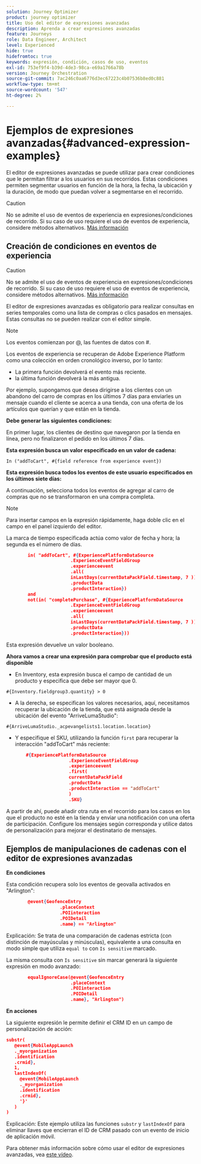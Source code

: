 ```yaml
---
solution: Journey Optimizer
product: journey optimizer
title: Uso del editor de expresiones avanzadas
description: Aprenda a crear expresiones avanzadas
feature: Journeys
role: Data Engineer, Architect
level: Experienced
hide: true
hidefromtoc: true
keywords: expresión, condición, casos de uso, eventos
exl-id: 753ef9f4-b39d-4de3-98ca-e69a1766a78b
version: Journey Orchestration
source-git-commit: 7ac246c0aa6776d3ec67223c4b07536b8ed0c881
workflow-type: tm+mt
source-wordcount: '547'
ht-degree: 2%

---
```



# Ejemplos de expresiones avanzadas{#advanced-expression-examples}

El editor de expresiones avanzadas se puede utilizar para crear condiciones que le permitan filtrar a los usuarios en sus recorridos. Estas condiciones permiten segmentar usuarios en función de la hora, la fecha, la ubicación y la duración, de modo que puedan volver a segmentarse en el recorrido.

>[!CAUTION]
>
>No se admite el uso de eventos de experiencia en expresiones/condiciones de recorrido. Si su caso de uso requiere el uso de eventos de experiencia, considere métodos alternativos. [Más información](../exp-event-lookup.md)


## Creación de condiciones en eventos de experiencia


>[!CAUTION]
>
>No se admite el uso de eventos de experiencia en expresiones/condiciones de recorrido. Si su caso de uso requiere el uso de eventos de experiencia, considere métodos alternativos. [Más información](../exp-event-lookup.md)
>



El editor de expresiones avanzadas es obligatorio para realizar consultas en series temporales como una lista de compras o clics pasados en mensajes. Estas consultas no se pueden realizar con el editor simple.

>[!NOTE]
>
>Los eventos comienzan por @, las fuentes de datos con #.

Los eventos de experiencia se recuperan de Adobe Experience Platform como una colección en orden cronológico inverso, por lo tanto:

* La primera función devolverá el evento más reciente.
* la última función devolverá la más antigua.

Por ejemplo, supongamos que desea dirigirse a los clientes con un abandono del carro de compras en los últimos 7 días para enviarles un mensaje cuando el cliente se acerca a una tienda, con una oferta de los artículos que querían y que están en la tienda.

**Debe generar las siguientes condiciones:**

En primer lugar, los clientes de destino que navegaron por la tienda en línea, pero no finalizaron el pedido en los últimos 7 días.

**Esta expresión busca un valor especificado en un valor de cadena:**

`In ("addToCart", #{field reference from experience event})`

**Esta expresión busca todos los eventos de este usuario especificados en los últimos siete días:**

A continuación, selecciona todos los eventos de agregar al carro de compras que no se transformaron en una compra completa.

>[!NOTE]
>
>Para insertar campos en la expresión rápidamente, haga doble clic en el campo en el panel izquierdo del editor.

La marca de tiempo especificada actúa como valor de fecha y hora; la segunda es el número de días.

```json
        in( "addToCart", #{ExperiencePlatformDataSource
                        .ExperienceEventFieldGroup
                        .experienceevent
                        .all(
                        inLastDays(currentDataPackField.timestamp, 7 ))
                        .productData
                        .productInteraction})
        and
        not(in( "completePurchase", #{ExperiencePlatformDataSource
                        .ExperienceEventFieldGroup
                        .experienceevent
                        .all(
                        inLastDays(currentDataPackField.timestamp, 7 ))
                        .productData
                        .productInteraction}))
```

Esta expresión devuelve un valor booleano.

**Ahora vamos a crear una expresión para comprobar que el producto está disponible**

* En Inventory, esta expresión busca el campo de cantidad de un producto y especifica que debe ser mayor que 0.

`#{Inventory.fieldgroup3.quantity} > 0`

* A la derecha, se especifican los valores necesarios, aquí, necesitamos recuperar la ubicación de la tienda, que está asignada desde la ubicación del evento &quot;ArriveLumaStudio&quot;:

`#{ArriveLumaStudio._acpevangelists1.location.location}`

* Y especifique el SKU, utilizando la función `first` para recuperar la interacción &quot;addToCart&quot; más reciente:

  ```json
      #{ExperiencePlatformDataSource
                      .ExperienceEventFieldGroup
                      .experienceevent
                      .first(
                      currentDataPackField
                      .productData
                      .productInteraction == "addToCart"
                      )
                      .SKU}
  ```

A partir de ahí, puede añadir otra ruta en el recorrido para los casos en los que el producto no esté en la tienda y enviar una notificación con una oferta de participación. Configure los mensajes según corresponda y utilice datos de personalización para mejorar el destinatario de mensajes.

## Ejemplos de manipulaciones de cadenas con el editor de expresiones avanzadas

**En condiciones**

Esta condición recupera solo los eventos de geovalla activados en &quot;Arlington&quot;:

```json
        @event{GeofenceEntry
                    .placeContext
                    .POIinteraction
                    .POIDetail
                    .name} == "Arlington"
```

Explicación: Se trata de una comparación de cadenas estricta (con distinción de mayúsculas y minúsculas), equivalente a una consulta en modo simple que utiliza `equal to` con `Is sensitive` marcado.

La misma consulta con `Is sensitive` sin marcar generará la siguiente expresión en modo avanzado:

```json
        equalIgnoreCase(@event{GeofenceEntry
                        .placeContext
                        .POIinteraction
                        .POIDetail
                        .name}, "Arlington")
```

**En acciones**

La siguiente expresión le permite definir el CRM ID en un campo de personalización de acción:

```json
substr(
   @event{MobileAppLaunch
   ._myorganization
   .identification
   .crmid},
   1, 
   lastIndexOf(
     @event{MobileAppLaunch
     ._myorganization
     .identification
     .crmid},
     '}'
   )
)
```

Explicación: Este ejemplo utiliza las funciones `substr` y `lastIndexOf` para eliminar llaves que encierran el ID de CRM pasado con un evento de inicio de aplicación móvil.


Para obtener más información sobre cómo usar el editor de expresiones avanzadas, vea [este vídeo](https://experienceleague.adobe.com/docs/journey-optimizer-learn/tutorials/create-journeys/introduction-to-building-a-journey.html?lang=es).
